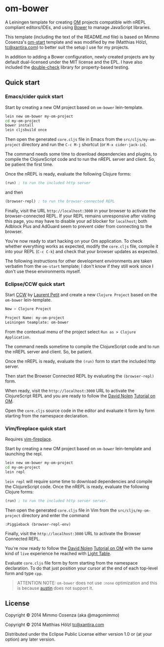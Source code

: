 # om-bower

A Leiningen template for creating
[OM](https://github.com/swannodette/om) projects compatible with nREPL
compliant editors/IDEs, and using [Bower](http://bower.io) to manage
JavaScript libraries.

This template (including the text of the README.md file) is based on
Mimmo Cosenza's
[om-start](https://github.com/magomimmo/om-start-template) template
and was modified by me (Matthias Hölzl, <tc@xantira.com>) to better
suit the setup I use for my projects.

In addition to adding a Bower configuration, newly created projects
are by default dual-licensed under the MIT license and the EPL.  I
have also included the
[double-check](https://github.com/cemerick/double-check) library for
property-based testing.

## Quick start

### Emacs/cider quick start

Start by creating a new OM project based on `om-bower` lein-template.

```bash
lein new om-bower my-om-project
cd my-om-project
bower install
lein cljsbuild once
```

Then open the generated `core.cljs` file in Emacs from the
`src/cljs/my-om-project` directory and run the `C-c M-j` shortcut (or `M-x
cider-jack-in`).

The command needs some time to download dependencies and plugins, to
compile the ClojureScript code and to run the nREPL server and
client. So, be patient the first time.

Once the nREPL is ready, evaluate the following Clojure forms:

```clj
(run) ; to run the included http server
```

and then

```clj
(browser-repl) ; to run the browser-connected REPL
```

Finally, visit the URL `http://localhost:3000` in your browser to
activate the browser-connected REPL.  If your REPL remains
unresponsive after visiting this page, you may have to disable your ad
blocker for `localhost`; both Adblock Plus and AdGuard seem to prevent
cider from connecting to the browser.

You're now ready to start hacking on your Om application.  To check
whether everything works as expected, modify the `core.cljs` file,
compile it into your REPL (`C-c C-k`) and check that your browser
updates as expected.

The following instructions for other development environments are
taken verbatim from the `om-start` template; I don't know if they
still work since I don't use these environments myself.

### Eclipse/CCW  quick start

Start [CCW][5] by [Laurent Petit][6] and create a new `Clojure
Project` based on the `om-bower` lein-template.

```bash
New > Clojure Project

Project Name: my-om-project
Leiningen teamplate: om-bower
```

From the contextual menu of the project select `Run as > Clojure Application`.

The command needs sometime to compile the ClojureScript code and to
run the nREPL server and client. So, be patient.

Once the nREPL is ready, evaluate the `(run)` form to start the
included http server.

Then start the Browser Connected REPL by evaluating the
`(browser-repl)` form.

When ready, visit the `http://localhost:3000` URL to activate the
ClojureScript REPL and you are ready to follow the [David Nolen][2]
[Tutorial on OM][3].

Open the `core.cljs` source code in the editor and evaluate it form by
form starting from the namespace declaration.

### Vim/fireplace quick start

Requires [vim-fireplace][8].

Start by creating a new OM project based on `om-bower` lein-template and
launching the repl.

```bash
lein new om-bower my-om-project
cd my-om-project
lein repl
```

`lein repl` will require some time to download dependencies and compile the
ClojureScript code.  Once the nREPL is ready, evaluate the following Clojure
forms:

```clj
(run) ; to run the included http server server.
```

Then open the generated `core.cljs` file in Vim from the
`src/cljs/my-om-project` directory and enter the command

```vim
:Piggieback (browser-repl-env)
```
Finally, visit the `http://localhost:3000` URL to activate the Browser
Connected REPL.

You're now ready to follow the [David Nolen][2] [Tutorial on OM][3]
with the same kind of `live` experience he reached with
[Light Table][4].

Evaluate `core.cljs` file form by form starting from the namespace
declaration. To do that just position your cursor at the end of each
top-level form and type `cpp`.

> ATTENTION NOTE: `om-bower` does not use `:none` optimization and
> this is because [austin][7] does not support it. 

## License

Copyright © 2014 Mimmo Cosenza (aka @magomimmo)

Copyright © 2014 Matthias Hölzl <tc@xantira.com>


Distributed under the Eclipse Public License either version 1.0 or (at
your option) any later version.

[1]: https://github.com/swannodette/om
[2]: https://github.com/swannodette
[3]: https://github.com/swannodette/om/wiki/Basic-Tutorial
[4]: http://www.lighttable.com/
[5]: https://github.com/laurentpetit/ccw
[6]: https://github.com/laurentpetit
[7]: https://github.com/cemerick/austin
[8]: https://github.com/tpope/vim-fireplace

